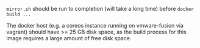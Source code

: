 `mirror.sh` should be run to completion (will take a long time) before `docker build ...`

The docker host (e.g. a coreos instance running on vmware-fusion via vagrant) should have >= 25 GB disk space, as the build process for this image requires a large amount of free disk space.
